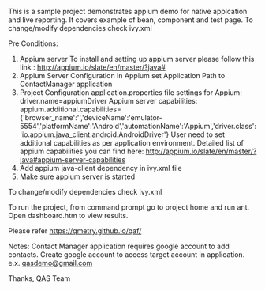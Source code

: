 This is a sample project demonstrates appium demo for native applcation and live reporting. It covers example of bean, component and test page.
To change/modify dependencies check ivy.xml

Pre Conditions:
1. Appium server
   To install and setting up appium server please follow this link : http://appium.io/slate/en/master/?java#
2. Appium Server Configuration
   In Appium set Application Path to ContactManager application
3. Project Configuration
   application.properties file settings for Appium:
   		driver.name=appiumDriver
   Appium server capabilities: 
		appium.additional.capabilities= {'browser_name':'','deviceName':'emulator-5554','platformName':'Android','automationName':'Appium','driver.class':'io.appium.java_client.android.AndroidDriver'}
   User need to set additional capabilities as per application environment. Detailed list of appium capabilities you can find here: http://appium.io/slate/en/master/?java#appium-server-capabilities
4. Add appium java-client dependency in ivy.xml file
   <dependency org="io.appium" name="java-client" rev="2.2.0"/>
5. Make sure appium server is started 

To change/modify dependencies check ivy.xml

To run the project, from command prompt go to project home and run ant. Open dashboard.htm to view results.

Please refer https://qmetry.github.io/qaf/ 

Notes:
Contact Manager application requires google account to add contacts. 
Create google account to access target account in  application.
e.x. qasdemo@gmail.com
  
Thanks,
QAS Team